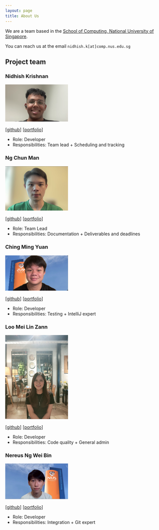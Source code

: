 ```yaml
---
layout: page
title: About Us
---
```


We are a team based in the [School of Computing, National University of Singapore](http://www.comp.nus.edu.sg).

You can reach us at the email `nidhish.k[at]comp.nus.edu.sg`

## Project team

### Nidhish Krishnan

<img src="images/nid21cs.png" width="200px">

[[github](http://github.com/nid21cs)]
[[portfolio](team/nid21cs.md)]

* Role: Developer
* Responsibilities: Team lead + Scheduling and tracking

### Ng Chun Man

<img src="images/ngchunman.png" width="200px">

[[github](http://github.com/ngchunman)]
[[portfolio](team/ngchunman.md)]

* Role: Team Lead
* Responsibilities: Documentation + Deliverables and deadlines

### Ching Ming Yuan

<img src="images/mingyuanc.png" width="200px">

[[github](http://github.com/mingyuanc)] 
[[portfolio](team/mingyuanc.md)]

* Role: Developer
* Responsibilities: Testing + IntelliJ expert

### Loo Mei Lin Zann

<img src="images/zannloo.png" width="200px">

[[github](http://github.com/zannloo)]
[[portfolio](team/zannloo.md)]

* Role: Developer
* Responsibilities: Code quality + General admin

### Nereus Ng Wei Bin

<img src="images/nereuswb922.png" width="200px">

[[github](http://github.com/nereuswb922)]
[[portfolio](team/nereuswb922.md)]

* Role: Developer
* Responsibilities: Integration + Git expert
